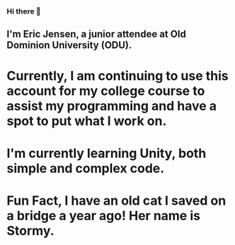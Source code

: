 ### Hi there 👋
## I'm Eric Jensen, a junior attendee at Old Dominion University (ODU). 
# Currently, I am continuing to use this account for my college course to assist my programming and have a spot to put what I work on. 
# I'm currently learning Unity, both simple and complex code. 
# Fun Fact, I have an old cat I saved on a bridge a year ago! Her name is Stormy.
